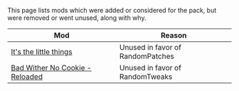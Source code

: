 This page lists mods which were added or considered for the pack, but were removed or went unused, along with why.

| Mod                             | Reason                           |
|---------------------------------|----------------------------------|
| [It's the little things](https://www.curseforge.com/minecraft/mc-mods/its-the-little-things)          | Unused in favor of RandomPatches |
| [Bad Wither No Cookie - Reloaded](https://www.curseforge.com/minecraft/mc-mods/bad-wither-no-cookie-reloaded) | Unused in favor of RandomTweaks  |
